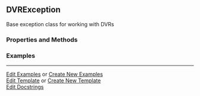 ## <a id="Psience.DVR.BaseDVR.DVRException">DVRException</a>
Base exception class for working with DVRs

### Properties and Methods


### Examples


___

[Edit Examples](https://github.com/McCoyGroup/Psience/edit/gh-pages/ci/examples/ci/docs/Psience/DVR/BaseDVR/DVRException.md) or 
[Create New Examples](https://github.com/McCoyGroup/Psience/new/gh-pages/?filename=ci/examples/ci/docs/Psience/DVR/BaseDVR/DVRException.md) <br/>
[Edit Template](https://github.com/McCoyGroup/Psience/edit/gh-pages/ci/docs/ci/docs/Psience/DVR/BaseDVR/DVRException.md) or 
[Create New Template](https://github.com/McCoyGroup/Psience/new/gh-pages/?filename=ci/docs/templates/ci/docs/Psience/DVR/BaseDVR/DVRException.md) <br/>
[Edit Docstrings](https://github.com/McCoyGroup/Psience/edit/edit/DVR/BaseDVR.py?message=Update%20Docs)